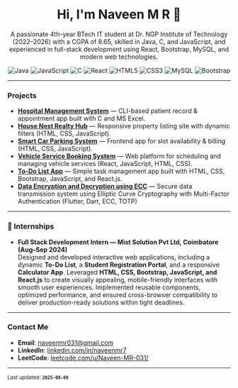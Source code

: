 <!-- Banner (optional) -->
<div align="center">
  <!-- Use a header image or GIF if you like -->
  <!-- <img src="YOUR_BANNER_URL" alt="Banner" width="100%" /> -->
</div>

<h1 align="center">Hi, I'm Naveen M R 👋</h1>

<p align="center">
  A passionate 4th-year BTech IT student at Dr. NGP Institute of Technology (2022–2026) with a CGPA of 8.65, skilled in Java, C, and JavaScript, and experienced in full-stack development using React, Bootstrap, MySQL, and modern web technologies.
</p>

<p align="center">
  <img src="https://img.shields.io/badge/Java-red?logo=java&logoColor=white" alt="Java"/>
  <img src="https://img.shields.io/badge/JavaScript-yellow?logo=javascript&logoColor=black" alt="JavaScript"/>
  <img src="https://img.shields.io/badge/C-orange?logo=c&logoColor=white" alt="C"/>
  <img src="https://img.shields.io/badge/React-blue?logo=react&logoColor=white" alt="React"/>
  <img src="https://img.shields.io/badge/HTML5-orange?logo=html5&logoColor=white" alt="HTML5"/>
  <img src="https://img.shields.io/badge/CSS3-blue?logo=css3&logoColor=white" alt="CSS3"/>
  <img src="https://img.shields.io/badge/MySQL-blue?logo=mysql&logoColor=white" alt="MySQL"/>
  <img src="https://img.shields.io/badge/Bootstrap-purple?logo=bootstrap&logoColor=white" alt="Bootstrap"/>
</p>

---

###  Projects
- **[Hospital Management System](https://github.com/Naveen-MR-031/Hospital-Management-System-Using-python)** — CLI-based patient record & appointment app built with C and MS Excel.
- **[House Nest Realty Hub](https://github.com/Naveen-MR-031/House-Nest-Reality-Hub-Project)** — Responsive property listing site with dynamic filters (HTML, CSS, JavaScript).
- **[Smart Car Parking System](https://github.com/Naveen-MR-031/Smart-Car-Parking-Webpage)** — Frontend app for slot availability & billing (HTML, CSS, JavaScript).
- **[Vehicle Service Booking System](https://github.com/Naveen-MR-031/Vechile-Service-Booking-Management-System)** — Web platform for scheduling and managing vehicle services (React, JavaScript, HTML, CSS).
- **[To-Do List App](https://github.com/Naveen-MR-031/Todo-web-Application-/tree/main/todo)** — Simple task management app built with HTML, CSS, Bootstrap, JavaScript, and React.js.
- **[Data Encryption and Decryption using ECC](https://github.com/Naveen-MR-031/Data-Encryption-and-Decryption-using-ECC)** — Secure data transmission system using Elliptic Curve Cryptography with Multi-Factor Authentication (Flutter, Dart, ECC, TOTP)

---

### 💼 Internships
- **Full Stack Development Intern — Mist Solution Pvt Ltd, Coimbatore (Aug–Sep 2024)**  
  Designed and developed interactive web applications, including a dynamic **To-Do List**, a **Student Registration Portal**, and a responsive **Calculator App**. Leveraged **HTML, CSS, Bootstrap, JavaScript, and React.js** to create visually appealing, mobile-friendly interfaces with smooth user experiences. Implemented reusable components, optimized performance, and ensured cross-browser compatibility to deliver production-ready solutions within tight deadlines.

---

###  Contact Me
- **Email**: [naveenmr031@gmail.com](mailto:naveenmr031@gmail.com)  
- **LinkedIn**: [linkedin.com/in/naveenmr7](https://linkedin.com/in/naveenmr7)  
- **LeetCode**: [leetcode.com/u/Naveen-MR-031/](https://leetcode.com/u/Naveen-MR-031/)  

---

<sub>Last updated: **`2025-08-08`**</sub>

